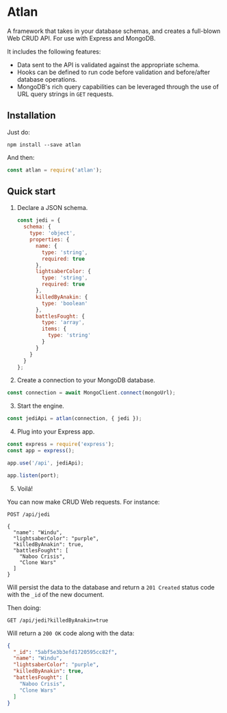 # Atlan

A framework that takes in your database schemas, and creates a full-blown Web CRUD API. For use with Express and MongoDB.

It includes the following features:

* Data sent to the API is validated against the appropriate schema.
* Hooks can be defined to run code before validation and before/after database operations.
* MongoDB's rich query capabilities can be leveraged through the use of URL query strings in `GET` requests.

## Installation

Just do:

```shell
npm install --save atlan
```

And then:

```javascript
const atlan = require('atlan');
```

## Quick start

1. Declare a JSON schema.

   ```javascript
   const jedi = {
     schema: {
       type: 'object',
       properties: {
         name: {
           type: 'string',
           required: true
         },
         lightsaberColor: {
           type: 'string',
           required: true
         },
         killedByAnakin: {
           type: 'boolean'
         },
         battlesFought: {
           type: 'array',
           items: {
             type: 'string'
           }
         }
       }
     }
   };
   ```

2. Create a connection to your MongoDB database.

  ```javascript
  const connection = await MongoClient.connect(mongoUrl);
  ```

3. Start the engine.

  ```javascript
  const jediApi = atlan(connection, { jedi });
  ```

4. Plug into your Express app.

  ```javascript
  const express = require('express');
  const app = express();

  app.use('/api', jediApi);

  app.listen(port);
  ```

5. Voilá!

  You can now make CRUD Web requests. For instance:

  ```http
  POST /api/jedi

  {
    "name": "Windu",
    "lightsaberColor": "purple",
    "killedByAnakin": true,
    "battlesFought": [
      "Naboo Crisis",
      "Clone Wars"
    ]
  }
  ```

  Will persist the data to the database and return a `201 Created` status code with the `_id` of the new document.

  Then doing:

  ```http
  GET /api/jedi?killedByAnakin=true
  ```

  Will return a `200 OK` code along with the data:

  ```json
  {
    "_id": "5abf5e3b3efd1720595cc82f",
    "name": "Windu",
    "lightsaberColor": "purple",
    "killedByAnakin": true,
    "battlesFought": [
      "Naboo Crisis",
      "Clone Wars"
    ]
  }
  ```

